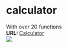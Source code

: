 # calculator

With over 20 functions<br>
<b>URL: </b><a href='http://ults.ee/projektid/calculator'>Calculator</a><br>
<img src='http://ults.ee/projektid/calculator/calculator.PNG'>

